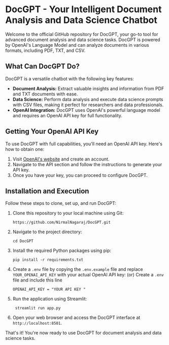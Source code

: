 
# DocGPT - Your Intelligent Document Analysis and Data Science Chatbot

Welcome to the official GitHub repository for DocGPT, your go-to tool for advanced document analysis and data science tasks. DocGPT is powered by OpenAI's Language Model and can analyze documents in various formats, including PDF, TXT, and CSV.

## What Can DocGPT Do?

DocGPT is a versatile chatbot with the following key features:
- **Document Analysis:** Extract valuable insights and information from PDF and TXT documents with ease.
- **Data Science:** Perform data analysis and execute data science prompts with CSV files, making it perfect for researchers and data professionals.
- **OpenAI Integration:** DocGPT uses OpenAI's powerful language model and requires an OpenAI API key for full functionality.

## Getting Your OpenAI API Key

To use DocGPT with full capabilities, you'll need an OpenAI API key. Here's how to obtain one:
1. Visit [OpenAI's website](https://openai.com) and create an account.
2. Navigate to the API section and follow the instructions to generate your API key.
3. Once you have your key, you can proceed to configure DocGPT.

## Installation and Execution

Follow these steps to clone, set up, and run DocGPT:

1. Clone this repository to your local machine using Git:
   ```
   https://github.com/NirmalNagaraj/DocGPT.git
   ```

2. Navigate to the project directory:
   ```
   cd DocGPT
   ```

3. Install the required Python packages using pip:
   ```
   pip install -r requirements.txt
   ```

4. Create a `.env` file by copying the `.env.example` file and replace `YOUR_OPENAI_API_KEY` with your actual OpenAI API key: (or) Create a `.env` file and include this line
      ```
      OPENAI_API_KEY = "YOUR API KEY "
      ```


5. Run the application using Streamlit:
   ```
    streamlit run app.py
   ```

7. Open your web browser and access the DocGPT interface at `http://localhost:8501`.

That's it! You're now ready to use DocGPT for document analysis and data science tasks.


